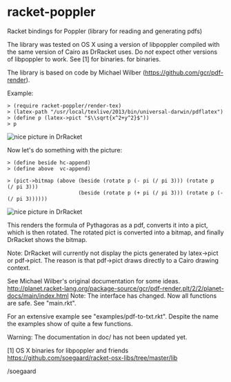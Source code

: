 racket-poppler
==============

Racket bindings for Poppler (library for reading and generating pdfs)

The library was tested on OS X using a version of libpoppler compiled
with the same version of Cairo as DrRacket uses. Do *not* expect other
versions of libpoppler to work. See [1] for binaries.
for binaries.

The library is based on code by Michael Wilber (https://github.com/gcr/pdf-render).

Example:

    > (require racket-poppler/render-tex)
    > (latex-path "/usr/local/texlive/2013/bin/universal-darwin/pdflatex")
    > (define p (latex->pict "$\\sqrt{x^2+y^2}$"))
    > p

![nice picture in DrRacket](http://i.imgur.com/HiHFAQ1.png)

Now let's do something with the picture:

    > (define beside hc-append)
    > (define above  vc-append)

    > (pict->bitmap (above (beside (rotate p (- pi (/ pi 3))) (rotate p    (/ pi 3)))
                           (beside (rotate p (+ pi (/ pi 3))) (rotate p (- (/ pi 3))))))

![nice picture in DrRacket](http://i.imgur.com/LT9j8cl.png)

This renders the formula of Pythagoras as a pdf, converts it into 
a pict, which is then rotated. The rotated pict is converted into
a bitmap, and finally DrRacket shows the bitmap.

Note: DrRacket will currently not display the picts generated 
by latex->pict or pdf->pict. The reason is that pdf->pict draws
directly to a Cairo drawing context.

See Michael Wilber's original documentation for some ideas.
http://planet.racket-lang.org/package-source/gcr/pdf-render.plt/2/2/planet-docs/main/index.html
Note: The interface has changed. Now all functions are safe. See "main.rkt".

For an extensive example see "examples/pdf-to-txt.rkt".
Despite the name the examples show of quite a few functions.

Warning: The documentation in doc/ has not been updated yet.

[1] OS X binaries for libpoppler and friends
    https://github.com/soegaard/racket-osx-libs/tree/master/lib

/soegaard


